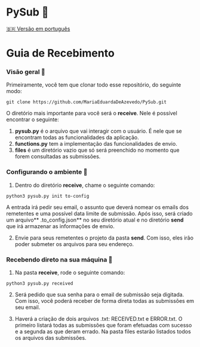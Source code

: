 # PySub 📨

[🇧🇷 Versão em português](#Guia-de-recebimento)  

# Guia de Recebimento

### Visão geral 👀
Primeiramente, você tem que clonar todo esse repositório, do seguinte modo:

```
git clone https://github.com/MariaEduardaDeAzevedo/PySub.git
```

O diretório mais importante para você será o **receive**. Nele é possível encontrar o seguinte:

1.   **pysub.py** é o arquivo que vai interagir com o usuário. É nele que se encontram todas as funcionalidades da aplicação.
2. **functions.py** tem a implementação das funcionalidades de envio.
3. **files** é um diretório vazio que só será preenchido no momento que forem consultadas as submissões.

### Configurando o ambiente  📨
1.  Dentro do diretório **receive**, chame o seguinte comando:
```
python3 pysub.py init to-config
```
A entrada irá pedir seu email, o assunto que deverá nomear os emails dos remetentes e uma possível data limite de submissão. 
Após isso, será criado um arquivo** .to_config.json** no seu diretório atual e no diretório **send** que irá armazenar as informações de envio.

2.  Envie para seus remetentes o projeto da pasta **send**. Com isso, eles irão poder submeter os arquivos para seu endereço.

### Recebendo direto na sua máquina  📨

1. Na pasta **receive**, rode o seguinte comando:
```
python3 pysub.py received
```

2. Será pedido que sua senha para o email de submissão seja digitada. Com isso, você poderá receber de forma direta todas as submissões em seu email.

3. Haverá a criação de dois arquivos .txt: RECEIVED.txt e ERROR.txt. O primeiro listará todas as submissões que foram efetuadas com sucesso e a segunda as que deram errado. Na pasta files estarão listados todos os arquivos das submissões. 
